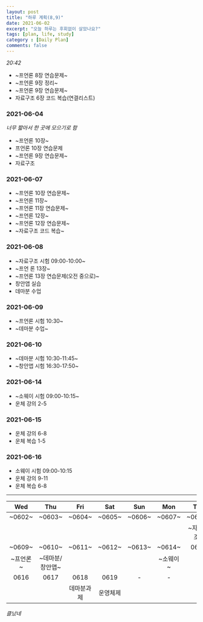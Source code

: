 ```yaml
---
layout: post
title: "하루 계획(8,9)"
date: 2021-06-02
excerpt: "오늘 하루는 후회없이 살았나요?"
tags: [plan, life, study]
category : [Daily Plan]
comments: false
---
```

*20:42*
* ~프언론 8장 연습문제~
* ~프언론 9장 정리~
* ~프언론 9장 연습문제~
* 자료구조 6장 코드 복습(연결리스트)

### 2021-06-04
*너무 짧아서 한 곳에 모으기로 함*
* ~프언론 10장~
* 프언론 10장 연습문제
* ~프언론 9장 연습문제~
* 자료구조

### 2021-06-07
* ~프언론 10장 연습문제~
* ~프언론 11장~
* ~프언론 11장 연습문제~
* ~프언론 12장~
* ~프언론 12장 연습문제~
* ~자료구조 코드 복습~

### 2021-06-08
* ~자료구조 시험 09:00-10:00~
* ~프언 론 13장~
* ~프언론 13장 연습문제(오전 중으로)~
* 창안앱 실습
* 데마분 수업

### 2021-06-09
* ~프언론 시험 10:30~
* ~데마분 수업~

### 2021-06-10
* ~데마분 시험 10:30-11:45~
* ~창안앱 시험 16:30-17:50~

### 2021-06-14
* ~소웨이 시험 09:00-10:15~
* 운체 강의 2-5

### 2021-06-15
* 운체 강의 6-8
* 운체 복습 1-5

### 2021-06-16
* 소웨이 시험 09:00-10:15
* 운체 강의 9-11
* 운체 복습 6-8




***

|Wed|Thu|Fri|Sat|Sun|Mon|Tue|
|:-------:|:-------:|:-------:|:-------:|:-------:|:-------:|:-------:|
|~0602~|~0603~|~0604~|~0605~|~0606~|~0607~|~0608~|
|||||||~자료구조~|
|~0609~|~0610~|~0611~|~0612~|~0613~|~0614~|0615|
|~프언론~|~데마분/창안앱~||||~소웨이~||
|0616|0617|0618|0619|-|-|-|
|||데마분과제|운영체제||||

*클났네*

